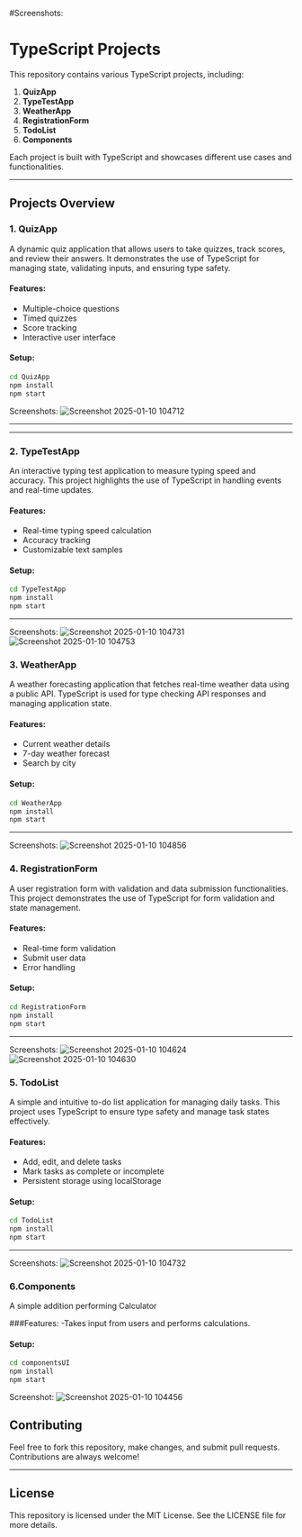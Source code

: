 
#Screenshots:
# TypeScript Projects

This repository contains various TypeScript projects, including:

1. **QuizApp**
2. **TypeTestApp**
3. **WeatherApp**
4. **RegistrationForm**
5. **TodoList**
6. **Components**

Each project is built with TypeScript and showcases different use cases and functionalities.

---

## Projects Overview

### 1. QuizApp
A dynamic quiz application that allows users to take quizzes, track scores, and review their answers. It demonstrates the use of TypeScript for managing state, validating inputs, and ensuring type safety.

#### Features:
- Multiple-choice questions
- Timed quizzes
- Score tracking
- Interactive user interface

#### Setup:
```bash
cd QuizApp
npm install
npm start
```
Screenshots:
![Screenshot 2025-01-10 104712](https://github.com/user-attachments/assets/b9ccfb76-fe51-41de-8e42-70df6a216279)

---
---
### 2. TypeTestApp
An interactive typing test application to measure typing speed and accuracy. This project highlights the use of TypeScript in handling events and real-time updates.

#### Features:
- Real-time typing speed calculation
- Accuracy tracking
- Customizable text samples

#### Setup:
```bash
cd TypeTestApp
npm install
npm start
```

---
Screenshots:
![Screenshot 2025-01-10 104731](https://github.com/user-attachments/assets/47d86100-88d7-4771-90fe-eeff182803c6)
![Screenshot 2025-01-10 104753](https://github.com/user-attachments/assets/0c446e5c-3eed-4414-b25b-282846451f71)



### 3. WeatherApp
A weather forecasting application that fetches real-time weather data using a public API. TypeScript is used for type checking API responses and managing application state.

#### Features:
- Current weather details
- 7-day weather forecast
- Search by city

#### Setup:
```bash
cd WeatherApp
npm install
npm start
```
---
Screenshots:
![Screenshot 2025-01-10 104856](https://github.com/user-attachments/assets/55af46c0-46b8-4e0e-adfb-4be9aa19bf4d)



### 4. RegistrationForm
A user registration form with validation and data submission functionalities. This project demonstrates the use of TypeScript for form validation and state management.

#### Features:
- Real-time form validation
- Submit user data
- Error handling

#### Setup:
```bash
cd RegistrationForm
npm install
npm start
```

---
Screenshots:
![Screenshot 2025-01-10 104624](https://github.com/user-attachments/assets/69a8d40d-34b9-4279-aeb1-8637bf77b8d2)
![Screenshot 2025-01-10 104630](https://github.com/user-attachments/assets/e4883180-66ab-45f6-a942-710e2bbd93e3)



### 5. TodoList
A simple and intuitive to-do list application for managing daily tasks. This project uses TypeScript to ensure type safety and manage task states effectively.

#### Features:
- Add, edit, and delete tasks
- Mark tasks as complete or incomplete
- Persistent storage using localStorage

#### Setup:
```bash
cd TodoList
npm install
npm start
```

---
Screenshots:
![Screenshot 2025-01-10 104732](https://github.com/user-attachments/assets/57ee06a5-9040-4308-bfde-1b20d6730572)

### 6.Components
A simple addition performing Calculator

###Features:
-Takes input from users and performs calculations.

#### Setup:
```bash
cd componentsUI
npm install
npm start
```

Screenshot:
![Screenshot 2025-01-10 104456](https://github.com/user-attachments/assets/8b3e6c47-9b5f-4fa4-a5aa-67ea75832471)


## Contributing
Feel free to fork this repository, make changes, and submit pull requests. Contributions are always welcome!

---

## License
This repository is licensed under the MIT License. See the LICENSE file for more details.

